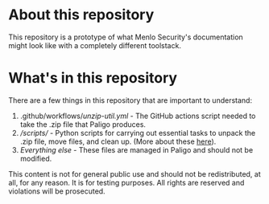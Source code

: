 # About this repository
This repository is a prototype of what Menlo Security's documentation might look like with a completely different toolstack. 

# What's in this repository
There are a few things in this repository that are important to understand:

1. .github/workflows/*unzip-util.yml* - The GitHub actions script needed to take the .zip file that Paligo produces.
2. */scripts/* - Python scripts for carrying out essential tasks to unpack the .zip file, move files, and clean up. (More about these [here](https://github.com/johnapaz/unzip-util)).
3. *Everything else* - These files are managed in Paligo and should not be modified.

This content is not for general public use and should not be redistributed, at all, for any reason. It is for testing purposes. All rights are reserved and violations will be prosecuted. 
